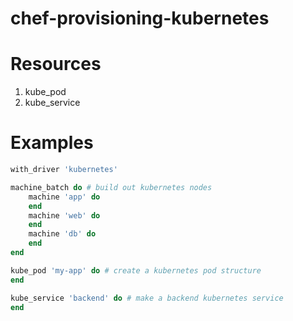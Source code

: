 # chef-provisioning-kubernetes

# Resources

1. kube_pod
2. kube_service

# Examples

```ruby
with_driver 'kubernetes'

machine_batch do # build out kubernetes nodes
    machine 'app' do
    end
    machine 'web' do
    end
    machine 'db' do
    end
end

kube_pod 'my-app' do # create a kubernetes pod structure
end

kube_service 'backend' do # make a backend kubernetes service
end
```
